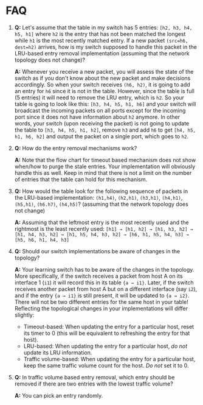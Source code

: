 # FAQ

1. **Q:** Let's assume that the table in my switch has 5 entries: `[h2, h3, h4, h5, h1]` where `h2` is the entry that has not been matched the longest while `h1` is the most recently matched entry. If a new packet `(src=h6, dest=h2)` arrives, how is my switch supposed to handle this packet in the LRU-based entry removal implementation \(assuming that the network topology does not change\)?

   **A:** Whenever you receive a new packet, you will assess the state of the switch as if you don't know about the new packet and make decisions accordingly. So when your switch receives `(h6, h2)`, it is going to add an entry for `h6` since it is not in the table. However, since the table is full \(5 entries\) it will need to remove the LRU entry, which is `h2`. So your table is going to look like this: `[h3, h4, h5, h1, h6]` and your switch will broadcast the incoming packets on all ports except for the incoming port since it does not have information about `h2` anymore. In other words, your switch \(upon receiving the packet\) is not going to update the table to `[h3, h4, h5, h1, h2]`, remove `h3` and add `h6` to get `[h4, h5, h1, h6, h2]` and output the packet on a single port, which goes to `h2`.

2. **Q:** How do the entry removal mechanisms work?

   **A:** Note that the flow chart for timeout based mechanism does not show when/how to purge the stale entries. Your implementation will obviously handle this as well. Keep in mind that there is not a limit on the number of entries that the table can hold for this mechanism.

3. **Q:** How would the table look for the following sequence of packets in the LRU-based implementation: `(h1,h4)`, `(h2,h1)`, `(h3,h1)`, `(h4,h1)`, `(h5,h1)`, `(h6.h7)`, `(h4,h5)`? \(assuming that the network topology does not change\)

   **A:** Assuming that the leftmost entry is the most recently used and the rightmost is the least recently used: `[h1] → [h1, h2] → [h1, h3, h2] → [h1, h4, h3, h2] → [h1, h5, h4, h3, h2] → [h6, h1, h5, h4, h3] → [h5, h6, h1, h4, h3]`

4. **Q:** Should our switch implementations be aware of changes in the topology?

   **A:** Your learning switch has to be aware of the changes in the topology. More specifically, if the switch receives a packet from host A on its interface 1 \(`i1`\) it will record this in its table `{a → i1}`. Later, if the switch receives another packet from host A but on a different interface \(say `i2`\), and if the entry `{a → i1}` is still present, it will be updated to `{a → i2}`. There will not be two different entries for the same host in your table! Reflecting the topological changes in your implementations will differ slightly:

   * Timeout-based: When updating the entry for a particular host, reset its timer to 0 \(this will be equivalent to refreshing the entry for that host\).
   * LRU-based: When updating the entry for a particular host, _do not_ update its LRU information.
   * Traffic volume-based: When updating the entry for a particular host, keep the same traffic volume count for the host. _Do not_ set it to 0.

5. **Q:** In traffic volume based entry removal, which entry should be removed if there are two entries with the lowest traffic volume?

   **A:** You can pick an entry randomly.

